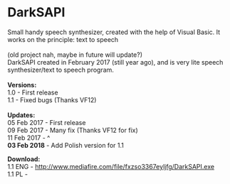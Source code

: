 # DarkSAPI
Small handy speech synthesizer, created with the help of Visual Basic. It works on the principle: text to speech<br>
<br>
(old project nah, maybe in future will update?)<br>
DarkSAPI created in February 2017 (still year ago), and is very lite speech synthesizer/text to speech program.<br>
<br>
<b>Versions:</b><br>
1.0 - First release<br>
1.1 - Fixed bugs (Thanks VF12)<br>
<br>
<b>Updates:</b><br>
05 Feb 2017 - First release<br>
09 Feb 2017 - Many fix (Thanks VF12 for fix)<br>
11 Feb 2017 -                              ^                                                                                                                    
<b>03 Feb 2018</b> - Add Polish version for 1.1

<b>Download:</b><br>
1.1 ENG - http://www.mediafire.com/file/fxzso3367eyljfg/DarkSAPI.exe<br>
1.1 PL - 
